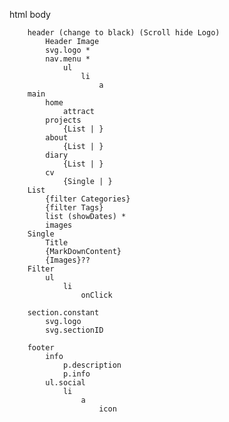 html
	body

		header (change to black) (Scroll hide Logo)
			Header Image
			svg.logo *
			nav.menu *
				ul
					li
						a
		main
			home
				attract
			projects
				{List | }
			about
				{List | }
			diary
				{List | }
			cv
				{Single | }
		List
			{filter Categories}
			{filter Tags}
			list (showDates) *
			images
		Single
			Title
			{MarkDownContent}
			{Images}??
		Filter
			ul
				li
					onClick

		section.constant
			svg.logo
			svg.sectionID

		footer
			info
				p.description
				p.info
			ul.social
				li
					a
						icon
